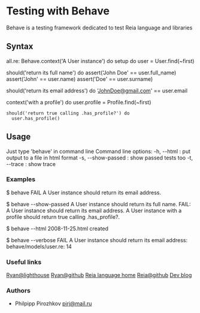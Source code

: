 # Testing with Behave

Behave is a testing framework dedicated to test Reia language and libraries

## Syntax
all.re:
Behave.context('A User instance') do 
  setup do 
    user = User.find(~first) 

  should('return its full name') do 
    assert('John Doe' == user.full_name)
    assert('John' == user.name)
    assert('Doe' == user.surname)

  should('return its email address') do 
    'JohnDoe@gmail.com' == user.email

  context('with a profile') do 
    user.profile = Profile.find(~first) 

    should('return true calling .has_profile?') do 
      user.has_profile()

## Usage
Just type 'behave' in command line
Command line options:
-h, --html <file> : put output to a file in html format
-s, --show-passed : show passed tests too
-t, --trace : show trace

### Examples
$ behave
FAIL A User instance should return its email address.

$ behave --show-passed
A User instance should return its full name.
FAIL: A User instance should return its email address.
A User instance with a profile should return true calling .has_profile?.

$ behave --html
2008-11-25.html created

$ behave --verbose
FAIL A User instance should return its email address: behave/models/user.re: 14

### Useful links

[Ryan@lighthouse](http://ryan_reia.lighthouseapp.com)
[Ryan@github](http://github.com/pirj/ryan)
[Reia language home](http://reia-lang.org)
[Reia@github](http://github.com/tarcieri/reia)
[Dev blog](http://dev_addict.jot.ly)

### Authors
* Philpipp Pirozhkov pirj@mail.ru
